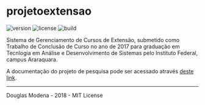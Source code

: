 projetoextensao
===============
![version](https://img.shields.io/github/tag/dmodena/projetoextensao.svg)
![license](https://img.shields.io/github/license/dmodena/projetoextensao.svg)
![build](https://travis-ci.org/dmodena/projetoextensao.svg?branch=master)

Sistema de Gerenciamento de Cursos de Extensão, submetido como Trabalho de Conclusão de Curso no ano de 2017 para graduação em Tecnlogia em Análise e Desenvolvimento de Sistemas pelo Instituto Federal, campus Araraquara.

A documentação do projeto de pesquisa pode ser acessado através [deste link](https://drive.ifsp.edu.br/s/b2cbfce106d941f9e6859e67ab759bfb?path=%2F2017).

---

Douglas Modena - 2018 - MIT License
